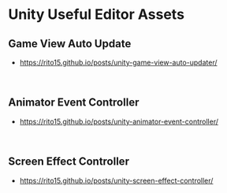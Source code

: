 # Unity Useful Editor Assets

## Game View Auto Update
  - <https://rito15.github.io/posts/unity-game-view-auto-updater/>

<br>

## Animator Event Controller
  - <https://rito15.github.io/posts/unity-animator-event-controller/>

<br>

## Screen Effect Controller
  - <https://rito15.github.io/posts/unity-screen-effect-controller/>